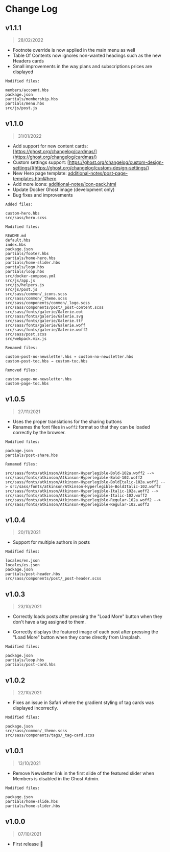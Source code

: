 # Change Log

## v1.1.1

> 28/02/2022

* Footnote override is now applied in the main menu as well
* Table Of Contents now ignores non-wanted headings such as the new Headers cards
* Small improvements in the way plans and subscriptions prices are displayed

```
Modified files:

members/account.hbs
package.json
partials/membership.hbs
partials/menu.hbs
src/js/post.js
```

## v1.1.0

> 31/01/2022

* Add support for new content cards: [https://ghost.org/changelog/cardmas/](https://ghost.org/changelog/cardmas/)
* Custom settings support: [https://ghost.org/changelog/custom-design-settings/](https://ghost.org/changelog/custom-design-settings/)
* New Hero page template: [additional-notes/post-page-templates.html#hero](/additional-notes/post-page-templates.html#hero)
* Add more icons: [additional-notes/icon-pack.html](/additional-notes/icon-pack.html)
* Update Docker Ghost image (development only)
* Bug fixes and improvements

```
Added files:

custom-hero.hbs
src/sass/hero.scss

Modified files:

README.md
default.hbs
index.hbs
package.json
partials/footer.hbs
partials/home-hero.hbs
partials/home-slider.hbs
partials/logo.hbs
partials/loop.hbs
src/docker-compose.yml
src/js/app.js
src/js/helpers.js
src/js/post.js
src/sass/common/_icons.scss
src/sass/common/_theme.scss
src/sass/components/common/_logo.scss
src/sass/components/post/_post-content.scss
src/sass/fonts/galerie/Galerie.eot
src/sass/fonts/galerie/Galerie.svg
src/sass/fonts/galerie/Galerie.ttf
src/sass/fonts/galerie/Galerie.woff
src/sass/fonts/galerie/Galerie.woff2
src/sass/post.scss
src/webpack.mix.js

Renamed files:

custom-post-no-newsletter.hbs → custom-no-newsletter.hbs
custom-post-toc.hbs → custom-toc.hbs

Removed files:

custom-page-no-newsletter.hbs
custom-page-toc.hbs
```

## v1.0.5

> 27/11/2021

* Uses the proper translations for the sharing buttons
* Renames the font files in `woff2` format so that they can be loaded correctly by the browser.

```
Modified files:

package.json
partials/post-share.hbs

Renamed files:

src/sass/fonts/atkinson/Atkinson-Hyperlegible-Bold-102a.woff2 --> src/sass/fonts/atkinson/Atkinson-Hyperlegible-Bold-102.woff2
src/sass/fonts/atkinson/Atkinson-Hyperlegible-BoldItalic-102a.woff2 --> src/sass/fonts/atkinson/Atkinson-Hyperlegible-BoldItalic-102.woff2
src/sass/fonts/atkinson/Atkinson-Hyperlegible-Italic-102a.woff2 --> src/sass/fonts/atkinson/Atkinson-Hyperlegible-Italic-102.woff2
src/sass/fonts/atkinson/Atkinson-Hyperlegible-Regular-102a.woff2 --> src/sass/fonts/atkinson/Atkinson-Hyperlegible-Regular-102.woff2
```

## v1.0.4

> 20/11/2021

* Support for multiple authors in posts

```
Modified files:

locales/en.json
locales/es.json
package.json
partials/post-header.hbs
src/sass/components/post/_post-header.scss
```

## v1.0.3

> 23/10/2021

* Correctly loads posts after pressing the "Load More" button when they don't have a tag assigned to them.

* Correctly displays the featured image of each post after pressing the "Load More" button when they come directly from Unsplash.

```
Modified files:

package.json
partials/loop.hbs
partials/post-card.hbs
```

## v1.0.2

> 22/10/2021

* Fixes an issue in Safari where the gradient styling of tag cards was displayed incorrectly.

```
Modified files:

package.json
src/sass/common/_theme.scss
src/sass/components/tags/_tag-card.scss
```

## v1.0.1

> 13/10/2021

* Remove Newsletter link in the first slide of the featured slider when Members is disabled in the Ghost Admin.

```
Modified files:

package.json
partials/home-slide.hbs
partials/home-slider.hbs
```

## v1.0.0

> 07/10/2021

* First release 🎉
